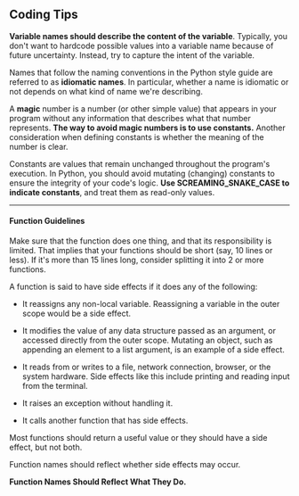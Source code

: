 ## Coding Tips

**Variable names should describe the content of the variable**. Typically, you don't want to hardcode possible values into a variable name because of future uncertainty. Instead, try to capture the intent of the variable.

Names that follow the naming conventions in the Python style guide are referred to as 
**idiomatic names**. In particular, whether a name is idiomatic or not depends on what kind of name we're describing. 

A **magic** number is a number (or other simple value) that appears in your program without any information that describes what that number represents. **The way to avoid magic numbers is to use constants.** Another consideration when defining constants is whether the meaning of the number is clear. 

Constants are values that remain unchanged throughout the program's execution. In Python, 
you should avoid mutating (changing) constants to ensure the integrity of your code's 
logic. **Use SCREAMING_SNAKE_CASE to indicate constants**, and treat them as read-only 
values.

***

#### Function Guidelines

Make sure that the function does one thing, and that its responsibility is limited. 
That implies that your functions should be short (say, 10 lines or less). If it's more 
than 15 lines long, consider splitting it into 2 or more functions.

A function is said to have side effects if it does any of the following:

* It reassigns any non-local variable. Reassigning a variable in the outer scope would be 
a side effect.

* It modifies the value of any data structure passed as an argument, or accessed directly from the outer scope. Mutating an object, such as appending an element to a list argument, is an example of a side effect.

* It reads from or writes to a file, network connection, browser, or the system hardware. 
Side effects like this include printing and reading input from the terminal.

* It raises an exception without handling it.

* It calls another function that has side effects.

Most functions should return a useful value or they should have a side effect, but 
not both. 

Function names should reflect whether side effects may occur.

**Function Names Should Reflect What They Do.**
